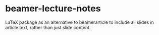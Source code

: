 beamer-lecture-notes
====================

LaTeX package as an alternative to beamerarticle to include all slides in article text, rather than just slide content.
